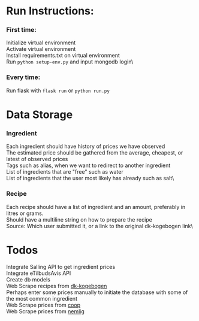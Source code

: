 # Run Instructions:
### First time:
Initialize virtual environment\
Activate virtual environment\
Install requirements.txt on virtual environment\
Run `python setup-env.py` and input mongodb login\
### Every time:
Run flask with `flask run` or `python run.py`


# Data Storage
### Ingredient
Each ingredient should have history of prices we have observed\
The estimated price should be gathered from the average, cheapest, or latest of observed prices\
Tags such as alias, when we want to redirect to another ingredient\
List of ingredients that are "free" such as water\
List of ingredients that the user most likely has already such as salt\

### Recipe
Each recipe should have a list of ingredient and an amount, preferably in litres or grams.\
Should have a multiline string on how to prepare the recipe\
Source: Which user submitted it, or a link to the original dk-kogebogen link\


# Todos
Integrate Salling API to get ingredient prices\
Integrate eTilbudsAvis API\
Create db models\
Web Scrape recipes from [dk-kogebogen](https://www.dk-kogebogen.dk/)\
Perhaps enter some prices manually to initiate the database with some of the most common ingredient\
Web Scrape prices from [coop](https://coop.dk/)\
Web Scrape prices from [nemlig](https://www.nemlig.com/)
